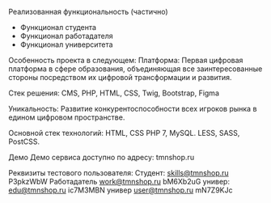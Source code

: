 Реализованная функциональность (частично)
- Функционал студента
- Функционал работадателя
- Функционал университета

Особенность проекта в следующем:
Платформа: Первая цифровая платформа в сфере образования, объединяющая все заинтересованные стороны посредством их цифровой трансформации и развития.

Стек решения: CMS, PHP, HTML, CSS, Twig, Bootstrap, Figma

Уникальность: Развитие конкурентоспособности всех игроков рынка в едином цифровом пространстве.

Основной стек технологий:
HTML, CSS
PHP 7, MySQL.
LESS, SASS, PostCSS.

Демо
Демо сервиса доступно по адресу: tmnshop.ru

Реквизиты тестового пользователя:
Студент:
skills@tmnshop.ru
P3pkzWbW
Работадатель
work@tmnshop.ru
bM6Xb2uG
универ:
edu@tmnshop.ru
ic7M3MBN
универ
user@tmnshop.ru
mN7Z9KJc
